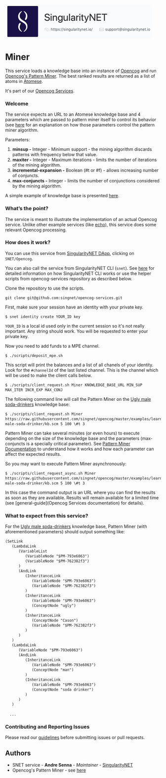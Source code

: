 [opencog-services-repo]: https://github.com/singnet/opencog-services
[dap]: http://alpha.singularitynet.io/
[snet-doc]: https://github.com/singnet/wiki
[opencog-pattern-miner]: https://github.com/singnet/opencog/tree/master/opencog/learning/miner
[pattern-miner-repo]: https://github.com/singnet/opencog/tree/master/opencog/learning/miner
[opencog]: https://opencog.org/
[atomese]: https://wiki.opencog.org/w/Atomese
[soda-drinkers]: https://raw.githubusercontent.com/singnet/opencog/master/examples/learning/miner/ugly-male-soda-drinker/kb.scm
[opencog-tutorial]: https://github.com/singnet/wiki/tree/master/tutorials/howToWriteOpencogService
[singularitynet-home]: https://www.singularitynet.io
[contribution-guidelines]: https://github.com/singnet/wiki/blob/master/guidelines/CONTRIBUTING.md

[echo]: Echo.md

![singnetlogo](assets/singnet-logo.jpg?raw=true 'SingularityNET')

# Miner

This service loads a knowledge base into an instance of [Opencog][opencog] and run
[Opencog's Pattern Miner][opencog-pattern-miner]. The best ranked results are
returned as a list of atoms in [Atomese][Atomese].

It's part of our [Opencog Services](opencog-services-repo).

### Welcome

The service expects an URL to an Atomese knowledge base and 4 parameters which
are passed to pattern miner itself to control its behavior (see
[here][opencog-pattern-miner] for an explanation on how those parameters
control the pattern miner algorithm.

Parameters:

1. **minsup -** Integer - Minimum support - the mining algorithm discards patterns with frequency below that value.
2. **maxiter -** Integer - Maximum iterations - limits the number of iterations of the mining algorithm.
3. **incremental-expansion -** Boolean (#t or #f) - allows increasing number of conjuncts.
4. **max-conjuncts -** Integer - limits the number of conjunctions considered by the mining algorithm.

A simple example of knowledge base is presented [here][soda-drinkers].

### What’s the point?

The service is meant to illustrate the implementation of an actual Opencog
service. Unlike other example services (like [echo](Echo)), this service does
some relevant Opencog processing.

### How does it work?

You can use this service from [SingularityNET DApp][dap], clicking on `SNET/Opencog`.

You can also call the service from SingularityNET CLI (`snet`). See
[here][snet-doc] for detailed information on how SingularityNET CLI works or
use the helper scripts from opencog-services repository as described below.

Clone the repository to use the scripts.

```
git clone git@github.com:singnet/opencog-services.git
```

First, make sure your session have an identity with your private key.

```
$ snet identity create YOUR_ID key
```

`YOUR_ID` is a local id used only in the current session so it's not really
important. Any string should work. You will be requested to enter your private
key.

Now you need to add funds to a MPE channel.

```
$ ./scripts/deposit_mpe.sh
```

This script will print the balances and a list of all chanels of your identity.
Look for the `#channelId` of the last listed channel. This is the channel which
will be used to make the client calls below.

```
$ ./scripts/client_request.sh Miner KNOWLEDGE_BASE_URL MIN_SUP MAX_ITER INCR_EXP MAX_CONJ
```

The following command
line will call the Pattern Miner on the [Ugly male soda-drinkers][soda-drinkers] knowledge base:

```
$ ./scripts/client_request.sh Miner https://raw.githubusercontent.com/singnet/opencog/master/examples/learning/miner/ugly-male-soda-drinker/kb.scm 5 100 \#t 3
```

Pattern Miner can take several minutes (or even hours) to execute depending on
the size of the knowledge base and the parameters (max-conjuncts is a
specially critical parameter). See [Pattern Miner Documentation][opencog-pattern-miner]
to understand how it works and how each parameter can affect the expected results.

So you may want to execute Pattern Miner asynchronously:

```
$ ./scripts/client_request_async.sh Miner https://raw.githubusercontent.com/singnet/opencog/master/examples/learning/miner/ugly-male-soda-drinker/kb.scm 5 100 \#t 3
```

In this case the command output is an URL where you can find the results as
soon as they are available. Results will remain available for a limited time
(see [general-guide](Opencog Services documentation) for details).

### What to expect from this service?

For the [Ugly male soda-drinkers][soda-drinkers] knowledge base, Pattern Miner (with aforementioned parameters) should output something like:

```
(SetLink
   (LambdaLink
      (VariableList
         (VariableNode "$PM-793e6063")
         (VariableNode "$PM-762382f3")
      )
      (AndLink
         (InheritanceLink
            (VariableNode "$PM-793e6063")
            (VariableNode "$PM-762382f3")
         )
         (InheritanceLink
            (VariableNode "$PM-793e6063")
            (ConceptNode "ugly")
         )
         (InheritanceLink
            (ConceptNode "Cason")
            (VariableNode "$PM-762382f3")
         )
      )
   )
   (LambdaLink
      (VariableNode "$PM-793e6063")
      (AndLink
         (InheritanceLink
            (VariableNode "$PM-793e6063")
            (ConceptNode "man")
         )
         (InheritanceLink
            (VariableNode "$PM-793e6063")
            (ConceptNode "soda drinker")
         )
      )
   )

  ...
```

### Contributing and Reporting Issues

Please read our [guidelines][contribution-guidelines] before
submitting issues or pull requests.

## Authors

* SNET service - **Andre Senna** - *Maintainer* - [SingularityNET][singularitynet-home]
* Opencog's Pattern Miner - see [here][pattern-miner-repo]
